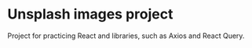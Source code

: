 # Unsplash images project

Project for practicing React and libraries, such as Axios and React Query.
